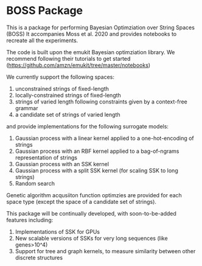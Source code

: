 # BOSS Package

This is a package for performing Bayesian Optimziation over String Spaces (BOSS)
It accompanies Moss et al. 2020 and provides notebooks to recreate all the experiments.

The code is built upon the emukit Bayesian optimziation library. We recommend following their tutorials to get started (https://github.com/amzn/emukit/tree/master/notebooks)


We currently support the following spaces:

1) unconstrained strings of fixed-length
2) locally-constrained strings of fixed-length
3) strings of varied length following constraints given by a context-free grammar
4) a candidate set of strings of varied length

and provide implementations for the following surrogate models:

1) Gaussian process with a linear kernel applied to a one-hot-encoding of strings
2) Gaussian process with an RBF kernel applied to a bag-of-ngrams representation of strings
3) Gaussian process with an SSK kernel
4) Gaussian process with a split SSK kernel (for scaling SSK to long strings)
5) Random search


Genetic algorithm acqusiiton function optimzies are provided for each space type (except the space of a candidate set of strings).


This package will be continually developed, with soon-to-be-added features including:

1) Implementations of SSK for GPUs
2) New scalable versions of SSKs for very long sequences (like genes>10^4)
3) Support for tree and graph kernels, to measure  similarity between other discrete structures

